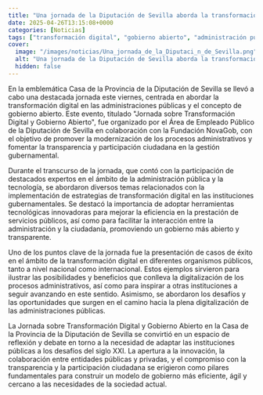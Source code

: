 ```yaml
---
title: "Una jornada de la Diputación de Sevilla aborda la transformación digital en las administraciones y el gobierno abierto"
date: 2025-04-26T13:15:08+0000
categories: [Noticias]
tags: ["transformación digital", "gobierno abierto", "administración pública", "tecnología", "servicios públicos", "digitalización", "participación ciudadana"]
cover:
  image: "/images/noticias/Una_jornada_de_la_Diputaci_n_de_Sevilla.png"
  alt: "Una jornada de la Diputación de Sevilla aborda la transformación digital en las administraciones y el gobierno abierto"
  hidden: false
---
```


En la emblemática Casa de la Provincia de la Diputación de Sevilla se llevó a cabo una destacada jornada este viernes, centrada en abordar la transformación digital en las administraciones públicas y el concepto de gobierno abierto. Este evento, titulado "Jornada sobre Transformación Digital y Gobierno Abierto", fue organizado por el Área de Empleado Público de la Diputación de Sevilla en colaboración con la Fundación NovaGob, con el objetivo de promover la modernización de los procesos administrativos y fomentar la transparencia y participación ciudadana en la gestión gubernamental.

Durante el transcurso de la jornada, que contó con la participación de destacados expertos en el ámbito de la administración pública y la tecnología, se abordaron diversos temas relacionados con la implementación de estrategias de transformación digital en las instituciones gubernamentales. Se destacó la importancia de adoptar herramientas tecnológicas innovadoras para mejorar la eficiencia en la prestación de servicios públicos, así como para facilitar la interacción entre la administración y la ciudadanía, promoviendo un gobierno más abierto y transparente.

Uno de los puntos clave de la jornada fue la presentación de casos de éxito en el ámbito de la transformación digital en diferentes organismos públicos, tanto a nivel nacional como internacional. Estos ejemplos sirvieron para ilustrar las posibilidades y beneficios que conlleva la digitalización de los procesos administrativos, así como para inspirar a otras instituciones a seguir avanzando en este sentido. Asimismo, se abordaron los desafíos y las oportunidades que surgen en el camino hacia la plena digitalización de las administraciones públicas.

La Jornada sobre Transformación Digital y Gobierno Abierto en la Casa de la Provincia de la Diputación de Sevilla se convirtió en un espacio de reflexión y debate en torno a la necesidad de adaptar las instituciones públicas a los desafíos del siglo XXI. La apertura a la innovación, la colaboración entre entidades públicas y privadas, y el compromiso con la transparencia y la participación ciudadana se erigieron como pilares fundamentales para construir un modelo de gobierno más eficiente, ágil y cercano a las necesidades de la sociedad actual.
